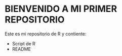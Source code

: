# BIENVENIDO A MI PRIMER REPOSITORIO

Este es mi repositorio de R y contiente:

- Script de R
- README
